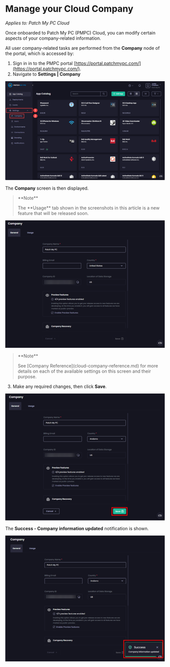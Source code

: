 # Manage your Cloud Company

_Applies to: Patch My PC Cloud_

Once onboarded to Patch My PC (PMPC) Cloud, you can modify certain aspects of your company-related information.

All user company-related tasks are performed from the **Company** node of the portal, which is accessed by:

1. Sign in in to the PMPC portal [https://portal.patchmypc.com/](https://portal.patchmypc.com/).
2. Navigate to **Settings | Company**

![Navigating to “Settings | Company”](/_images/image-(678).png "Navigating to “Settings | Company”")

The **Company** screen is then displayed.

<blockquote class="wp-block-quote">
<p>**Note**</p>
<p>The **Usage** tab shown in the screenshots in this article is a new feature that will be released soon.</p>
</blockquote>

![“Company” screen](/_images/image-(2688).png "“Company” screen")

<blockquote class="wp-block-quote">
<p>**Note**</p>
<p>See [Company Reference](cloud-company-reference.md) for more details on each of the available settings on this screen and their purpose.</p>
</blockquote>

3. Make any required changes, then click **Save**.

![Clicking &#x22;Save&#x22; to save changes](/_images/image-(2687).png "Clicking &#x22;Save&#x22; to save changes")

The **Success - Company information updated** notification is shown.

![&#x22;Success - Company information updated&#x22; notification](/_images/image-(2689).png "&#x22;Success - Company information updated&#x22; notification")